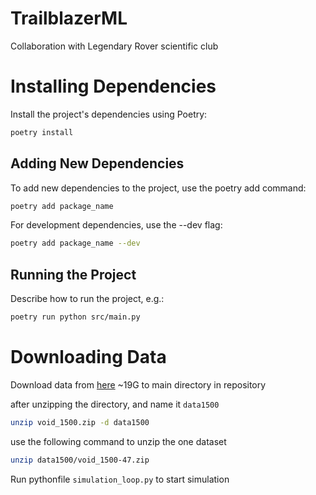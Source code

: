 # TrailblazerML

Collaboration with Legendary Rover scientific club

# Installing Dependencies

Install the project's dependencies using Poetry:

```bash
poetry install
```

## Adding New Dependencies

To add new dependencies to the project, use the poetry add command:

```bash
poetry add package_name
```

For development dependencies, use the --dev flag:

```bash
poetry add package_name --dev
```

## Running the Project

Describe how to run the project, e.g.:

```bash
poetry run python src/main.py
```

# Downloading Data

Download data from [here](https://drive.google.com/open?id=1bTM5eh9wQ4U8p2ANOGbhZqTvDOddFnlI) ~19G to main directory in
repository

after unzipping the directory, and name it `data1500`

```bash
unzip void_1500.zip -d data1500
```

use the following command to unzip the one dataset

```bash
unzip data1500/void_1500-47.zip
```

Run pythonfile `simulation_loop.py` to start simulation  